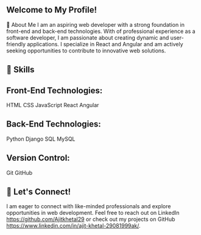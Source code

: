 ## Welcome to My Profile!

🌟 About Me
I am an aspiring web developer with a strong foundation in front-end and back-end technologies. With of professional experience as a software developer, I am passionate about creating dynamic and user-friendly applications. I specialize in React and Angular and am actively seeking opportunities to contribute to innovative web solutions.



## 💼 Skills

## Front-End Technologies:
HTML
CSS
JavaScript
React
Angular

## Back-End Technologies:
Python
Django
SQL
MySQL

## Version Control:
Git
GitHub

## 🤝 Let's Connect!
I am eager to connect with like-minded professionals and explore opportunities in web development. Feel free to reach out on LinkedIn https://github.com/Ajitkhetal29 or check out my projects on GitHub https://www.linkedin.com/in/ajit-khetal-29081999ak/.


